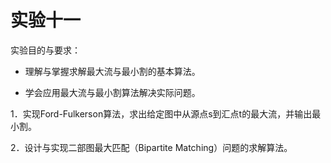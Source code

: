 # 实验十一 #

实验目的与要求：

- 理解与掌握求解最大流与最小割的基本算法。

- 学会应用最大流与最小割算法解决实际问题。



1．实现Ford-Fulkerson算法，求出给定图中从源点s到汇点t的最大流，并输出最小割。


2．设计与实现二部图最大匹配（Bipartite Matching）问题的求解算法。
